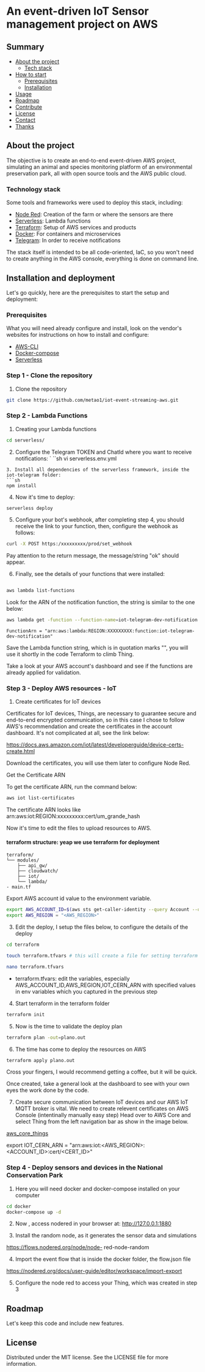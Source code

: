 # An event-driven IoT Sensor management project on AWS


## Summary 

* [About the project](#about-the-project) 
  * [Tech stack](#built-with) 
* [How to start](#getting-started) 
  * [Prerequisites](#prerequisites) 
  * [Installation](#installation) 
* [Usage](#usage) 
* [Roadmap](#roadmap) 
* [Contribute](#contributing) 
* [License](#license) 
* [Contact](#contact) 
* [Thanks ](#acknowledgements) 


## About the project 

The objective is to create an end-to-end event-driven AWS project, simulating an animal and species monitoring platform of an environmental preservation park, all with open source tools and the AWS public cloud. 


### Technology stack 
Some tools and frameworks were used to deploy this stack, including:

* [Node Red](https://nodered.org): Creation of the farm or where the sensors are there
* [Serverless](https://serverless.com): Lambda functions 
* [Terraform](https://terraform.io): Setup of AWS services and products 
* [Docker](https://docker.com): For containers and microservices 
* [Telegram](https://core.telegram.org/bots): In order to receive notifications 

The stack itself is intended to be all code-oriented, IaC, so you won't need to create anything in the AWS console, everything is done on command line.


## Installation and deployment 

Let's go quickly, here are the prerequisites to start the setup and deployment: 


### Prerequisites 

What you will need already configure and install, look on the vendor's websites for instructions on how to install and configure: 

* [AWS-CLI](https://aws.amazon.com/pt/cli/) 
* [Docker-compose](https://docs.docker.com/compose/) 
* [Serverless](https://www.serverless.com/framework/docs/getting-started/) 


### Step 1 - Clone the repository 

1. Clone the repository 
```sh 
git clone https://github.com/metao1/iot-event-streaming-aws.git 
``` 

### Step 2 - Lambda Functions 

1. Creating your Lambda functions 
```sh 
cd serverless/ 
``` 
2. Configure the Telegram TOKEN and ChatId where you want to receive notifications: 
` ``sh 
vi serverless.env.yml 
``` 
3. Install all dependencies of the serverless framework, inside the iot-telegram folder: 
```sh
npm install 
``` 
4. Now it's time to deploy: 
```sh 
serverless deploy 
``` 
5. Configure your bot's webhook, after completing step 4, you should receive the link to your function, then, configure the webhook as follows: 
```sh 
curl -X POST https:/xxxxxxxxx/prod/set_webhook 
``` 
Pay attention to the return message, the message/string "ok" should appear. 

6. Finally, see the details of your functions that were installed: 
```sh 

aws lambda list-functions 
``` 
Look for the ARN of the notification function, the string is similar to the one below: 

```sh 
aws lambda get -function --function-name=iot-telegram-dev-notification | grep FunctionArn 
``` 
    FunctionArn = "arn:aws:lambda:REGION:XXXXXXXXX:function:iot-telegram-dev-notification" 

Save the Lambda function string, which is in quotation marks "", you will use it shortly in the code Terraform to climb Thing. 

Take a look at your AWS account's dashboard and see if the functions are already applied for validation. 


### Step 3 - Deploy AWS resources - IoT 

1. Create certificates for IoT devices 

Certificates for IoT devices, Things, are necessary to guarantee secure and end-to-end encrypted communication, so in this case I chose to follow AWS's recommendation and create the certificates in the account dashboard. It's not complicated at all, see the link below: 

https://docs.aws.amazon.com/iot/latest/developerguide/device-certs-create.html

Download the certificates, you will use them later to configure Node Red. 

Get the Certificate ARN 

To get the certificate ARN, run the command below: 

```sh 
aws iot list-certificates 
``` 
The certificate ARN looks like arn:aws:iot:REGION:xxxxxxxxx:cert/um_grande_hash

Now it's time to edit the files to upload resources to AWS.

#### terraform structure: yeap we use terraform for deployment

```
terraform/
└── modules/    
    ├── api_gw/
    ├── cloudwatch/
    ├── iot/
    └── lambda/
- main.tf    
```

Export AWS account id value to the environment variable.

```sh
export AWS_ACCOUNT_ID=$(aws sts get-caller-identity --query Account --output text)
export AWS_REGION = "<AWS_REGION>"
```


3. Edit the deploy, I setup the files below, to configure the details of the deploy

```sh
cd terraform

touch terraform.tfvars # this will create a file for setting terraform varaible files securely

nano terraform.tfvars
``` 
  - terraform.tfvars: edit the variables, especially AWS_ACCOUNT_ID,AWS_REGION,IOT_CERN_ARN with specified values in env variables which you captured in the previous step


4. Start terraform in the terraform folder 
```sh 
terraform init 
``` 
5. Now is the time to validate the deploy plan 
```sh 
terraform plan -out=plano.out 
``` 
6. The time has come to deploy the resources on AWS 
```sh 
terraform apply plano.out 
```
Cross your fingers, I would recommend getting a coffee, but it will be quick. 

Once created, take a general look at the dashboard to see with your own eyes the work done by the code. 

7. Create secure communication between IoT devices and our AWS IoT MQTT broker is vital. We need to create relevent certificates on AWS Console (intentinally manually easy step)
Head over to AWS Core and select Thing from the left navigation bar as show in the image below.

[aws_core_things](files/sc1.png)

export IOT_CERN_ARN =  "arn:aws:iot:<AWS_REGION>:<ACCOUNT_ID>:cert/<CERT_ID>"

### Step 4 - Deploy sensors and devices in the National Conservation Park 

1. Here you will need docker and docker-compose installed on your computer 
```sh 
cd docker 
docker-compose up -d 

``` 
2. Now , access nodered in your browser at: http://127.0.0.1:1880 

3. Install the random node, as it generates the sensor data and simulations 

  https://flows.nodered.org/node/node- red-node-random 

4. Import the event flow that is inside the docker folder, the flow.json file 

  https://nodered.org/docs/user-guide/editor/workspace/import-export 

5. Configure the node red to access your Thing, which was created in step 3 



## Roadmap 

Let's keep this code and include new features. 


## License 

Distributed under the MIT license. See the LICENSE file for more information. 


